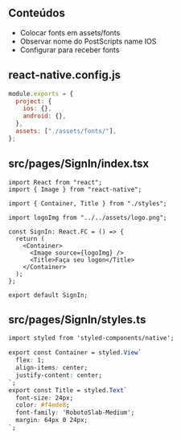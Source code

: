 ## Conteúdos

- Colocar fonts em assets/fonts
- Observar nome do PostScripts name IOS
- Configurar para receber fonts

## react-native.config.js

```js
module.exports = {
  project: {
    ios: {},
    android: {},
  },
  assets: ["./assets/fonts/"],
};
```

## src/pages/SignIn/index.tsx

```tsx
import React from "react";
import { Image } from "react-native";

import { Container, Title } from "./styles";

import logoImg from "../../assets/logo.png";

const SignIn: React.FC = () => {
  return (
    <Container>
      <Image source={logoImg} />
      <Title>Faça seu logon</Title>
    </Container>
  );
};

export default SignIn;
```

## src/pages/SignIn/styles.ts

```css
import styled from 'styled-components/native';

export const Container = styled.View`
  flex: 1;
  align-items: center;
  justify-content: center;
`;
export const Title = styled.Text`
  font-size: 24px;
  color: #f4ede8;
  font-family: 'RobotoSlab-Medium';
  margin: 64px 0 24px;
`;

```
